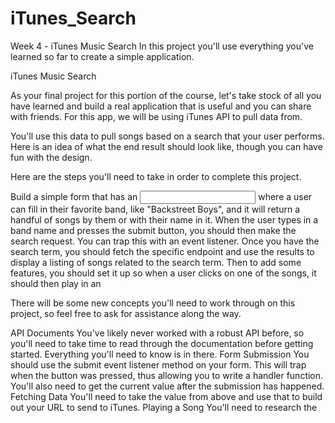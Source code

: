 # iTunes_Search
Week 4 - iTunes Music Search
In this project you'll use everything you've learned so far to create a simple application.

iTunes Music Search  

As your final project for this portion of the course, let's take stock of all you have learned and build a real application that is useful and you can share with friends. For this app, we will be using iTunes API to pull data from.

You'll use this data to pull songs based on a search that your user performs. Here is an idea of what the end result should look like, though you can have fun with the design.

Here are the steps you'll need to take in order to complete this project.

Build a simple form that has an <input> where a user can fill in their favorite band, like "Backstreet Boys", and it will return a handful of songs by them or with their name in it.
When the user types in a band name and presses the submit button, you should then make the search request. You can trap this with an event listener.
Once you have the search term, you should fetch the specific endpoint and use the results to display a listing of songs related to the search term.
Then to add some features, you should set it up so when a user clicks on one of the songs, it should then play in an <audio> tag that you've also added to the page (see the mockup).
Hints & Tips  

There will be some new concepts you'll need to work through on this project, so feel free to ask for assistance along the way.

API Documents
You've likely never worked with a robust API before, so you'll need to take time to read through the documentation before getting started. Everything you'll need to know is in there.
Form Submission
You should use the submit event listener method on your form. This will trap when the button was pressed, thus allowing you to write a handler function.
You'll also need to get the current value after the submission has happened.
Fetching Data
You'll need to take the value from above and use that to build out your URL to send to iTunes.
Playing a Song
You'll need to research the <audio> tag for this part - docs here
Hint: You'll need to dynamically change the src value
The biggest gotchya will likely be getting the song to play. Since your JavaScript has already run, if you added an click event listener to your page, but you add the content after the fact it won't register. You need to get creative here, but putting your click around the entire results section, and then making sure to get the correct item clicked on. Here is a great article on Event Delegation
